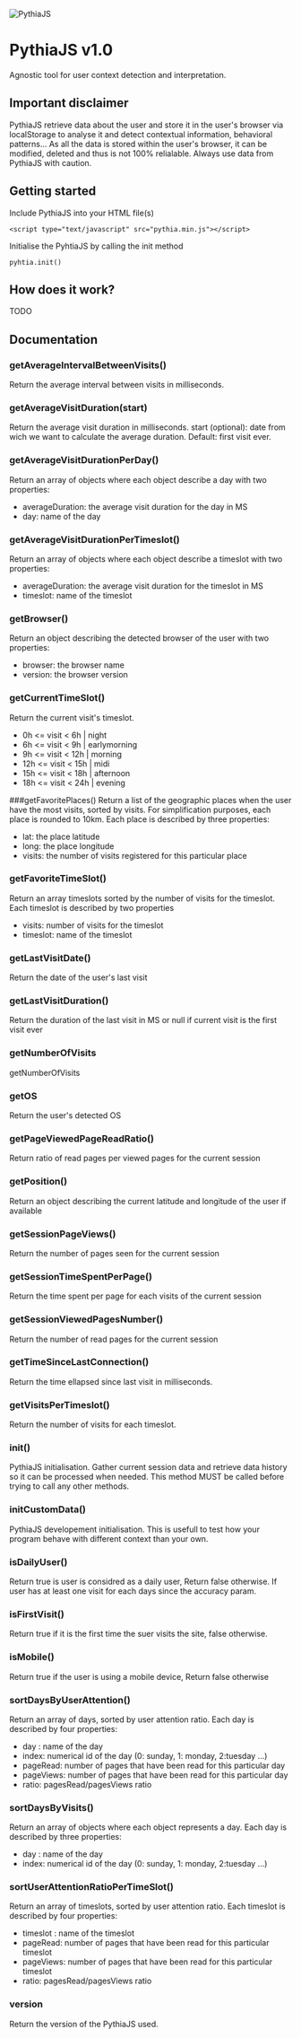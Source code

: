 ![PythiaJS](http://i.imgur.com/y2bCJrs.jpg "PythiaJS")
# PythiaJS v1.0
Agnostic tool for user context detection and interpretation.

## Important disclaimer
PythiaJS retrieve data about the user and store it in the user's browser via localStorage to analyse it and detect contextual information, behavioral patterns... As all the data is stored within the user's browser, it can be modified, deleted and thus is not 100% relialable. Always use data from PythiaJS with caution.

## <a name="gettingstarted">Getting started</a>
Include PythiaJS into your HTML file(s)

```
<script type="text/javascript" src="pythia.min.js"></script>
```
Initialise the PyhtiaJS by calling the init method
```
pyhtia.init()
```

## How does it work?
TODO

## Documentation
### getAverageIntervalBetweenVisits()
Return the average interval between visits in milliseconds.
### getAverageVisitDuration(start)
Return the average visit duration in milliseconds.
start (optional): date from wich we want to calculate the average duration. Default: first visit ever.
### getAverageVisitDurationPerDay()
Return an array of objects where each object describe a day with two properties:
* averageDuration: the average visit duration for the day in MS
* day: name of the day
### getAverageVisitDurationPerTimeslot()
Return an array of objects where each object describe a timeslot with two properties:
* averageDuration: the average visit duration for the timeslot in MS
* timeslot: name of the timeslot

### getBrowser()
Return an object describing the detected browser of the user with two properties:
* browser: the browser name
* version: the browser version

### getCurrentTimeSlot()
Return the current visit's timeslot.
* 0h  <= visit < 6h  | night
* 6h  <= visit < 9h  | earlymorning
* 9h  <= visit < 12h | morning
* 12h <= visit < 15h | midi
*  15h <= visit < 18h | afternoon
*  18h <= visit < 24h | evening

###getFavoritePlaces()
Return a list of the geographic places when the user have the most visits, sorted by visits.
For simplification purposes, each place is rounded to 10km.
Each place is described by three properties:
* lat: the place latitude
* long: the place longitude
* visits: the number of visits registered for this particular place

### getFavoriteTimeSlot()
Return an array timeslots sorted by the number of visits for the timeslot. Each timeslot is described by two properties
* visits: number of visits for the timeslot
* timeslot: name of the timeslot

### getLastVisitDate()
Return the date of the user's last visit

### getLastVisitDuration()
Return the duration of the last visit in MS or null if current visit is the first visit ever

### getNumberOfVisits
getNumberOfVisits

### getOS
Return the user's detected OS

### getPageViewedPageReadRatio()
Return ratio of read pages per viewed pages for the current session

### getPosition()
Return an object describing the current latitude and longitude of the user if available

### getSessionPageViews()
Return the number of pages seen for the current session

### getSessionTimeSpentPerPage()
Return the time spent per page for each visits of the current session

### getSessionViewedPagesNumber()
Return the number of read pages for the current session

### getTimeSinceLastConnection()
Return the time ellapsed since last visit in milliseconds.

### getVisitsPerTimeslot()
Return the number of visits for each timeslot.

### init()
PythiaJS initialisation.
Gather current session data and retrieve data history so it can be processed when needed.
This method MUST be called before trying to call any other methods.

### initCustomData()
PythiaJS developement initialisation.
This is usefull to test how your program behave with different context than your own.

### isDailyUser()
Return true is user is considred as a daily user, Return false otherwise.
If user has at least one visit for each days since the accuracy param.

### isFirstVisit()
Return true if it is the first time the suer visits the site, false otherwise.

### isMobile()
Return true if the user is using a mobile device, Return false otherwise

### sortDaysByUserAttention()
Return an array of days, sorted by user attention ratio.
Each day is described by four properties:
* day  : name of the day
* index: numerical id of the day (0: sunday, 1: monday, 2:tuesday ...)
* pageRead: number of pages that have been read for this particular day
* pageViews: number of pages that have been read for this particular day
* ratio: pagesRead/pagesViews ratio

### sortDaysByVisits()
Return an array of objects where each object represents a day.
Each day is described by three properties:
* day  : name of the day
* index: numerical id of the day (0: sunday, 1: monday, 2:tuesday ...)

### sortUserAttentionRatioPerTimeSlot()
Return an array of timeslots, sorted by user attention ratio.
Each timeslot is described by four properties:
* timeslot  : name of the timeslot
* pageRead: number of pages that have been read for this particular timeslot
* pageViews: number of pages that have been read for this particular timeslot
* ratio: pagesRead/pagesViews ratio

### version
Return the version of the PythiaJS used.
